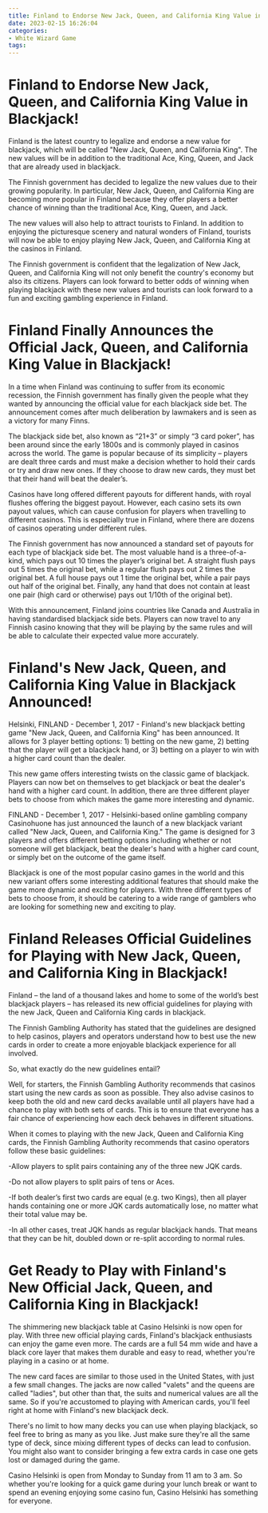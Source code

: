 ```yaml
---
title: Finland to Endorse New Jack, Queen, and California King Value in Blackjack!
date: 2023-02-15 16:26:04
categories:
- White Wizard Game
tags:
---
```



#  Finland to Endorse New Jack, Queen, and California King Value in Blackjack!

Finland is the latest country to legalize and endorse a new value for blackjack, which will be called "New Jack, Queen, and California King". The new values will be in addition to the traditional Ace, King, Queen, and Jack that are already used in blackjack.

The Finnish government has decided to legalize the new values due to their growing popularity. In particular, New Jack, Queen, and California King are becoming more popular in Finland because they offer players a better chance of winning than the traditional Ace, King, Queen, and Jack.

The new values will also help to attract tourists to Finland. In addition to enjoying the picturesque scenery and natural wonders of Finland, tourists will now be able to enjoy playing New Jack, Queen, and California King at the casinos in Finland.

The Finnish government is confident that the legalization of New Jack, Queen, and California King will not only benefit the country's economy but also its citizens. Players can look forward to better odds of winning when playing blackjack with these new values and tourists can look forward to a fun and exciting gambling experience in Finland.

#  Finland Finally Announces the Official Jack, Queen, and California King Value in Blackjack!

In a time when Finland was continuing to suffer from its economic recession, the Finnish government has finally given the people what they wanted by announcing the official value for each blackjack side bet. The announcement comes after much deliberation by lawmakers and is seen as a victory for many Finns.

The blackjack side bet, also known as “21+3” or simply “3 card poker”, has been around since the early 1800s and is commonly played in casinos across the world. The game is popular because of its simplicity – players are dealt three cards and must make a decision whether to hold their cards or try and draw new ones. If they choose to draw new cards, they must bet that their hand will beat the dealer’s.

Casinos have long offered different payouts for different hands, with royal flushes offering the biggest payout. However, each casino sets its own payout values, which can cause confusion for players when travelling to different casinos. This is especially true in Finland, where there are dozens of casinos operating under different rules.

The Finnish government has now announced a standard set of payouts for each type of blackjack side bet. The most valuable hand is a three-of-a-kind, which pays out 10 times the player’s original bet. A straight flush pays out 5 times the original bet, while a regular flush pays out 2 times the original bet. A full house pays out 1 time the original bet, while a pair pays out half of the original bet. Finally, any hand that does not contain at least one pair (high card or otherwise) pays out 1/10th of the original bet).

With this announcement, Finland joins countries like Canada and Australia in having standardised blackjack side bets. Players can now travel to any Finnish casino knowing that they will be playing by the same rules and will be able to calculate their expected value more accurately.

#  Finland's New Jack, Queen, and California King Value in Blackjack Announced!

Helsinki, FINLAND - December 1, 2017 - Finland's new blackjack betting game "New Jack, Queen, and California King" has been announced. It allows for 3 player betting options: 1) betting on the new game, 2) betting that the player will get a blackjack hand, or 3) betting on a player to win with a higher card count than the dealer.

This new game offers interesting twists on the classic game of blackjack. Players can now bet on themselves to get blackjack or beat the dealer's hand with a higher card count. In addition, there are three different player bets to choose from which makes the game more interesting and dynamic.

FINLAND - December 1, 2017 - Helsinki-based online gambling company Casinohuone has just announced the launch of a new blackjack variant called "New Jack, Queen, and California King." The game is designed for 3 players and offers different betting options including whether or not someone will get blackjack, beat the dealer's hand with a higher card count, or simply bet on the outcome of the game itself.

Blackjack is one of the most popular casino games in the world and this new variant offers some interesting additional features that should make the game more dynamic and exciting for players. With three different types of bets to choose from, it should be catering to a wide range of gamblers who are looking for something new and exciting to play.

#  Finland Releases Official Guidelines for Playing with New Jack, Queen, and California King in Blackjack!

Finland – the land of a thousand lakes and home to some of the world’s best blackjack players – has released its new official guidelines for playing with the new Jack, Queen and California King cards in blackjack.

The Finnish Gambling Authority has stated that the guidelines are designed to help casinos, players and operators understand how to best use the new cards in order to create a more enjoyable blackjack experience for all involved.

So, what exactly do the new guidelines entail?

Well, for starters, the Finnish Gambling Authority recommends that casinos start using the new cards as soon as possible. They also advise casinos to keep both the old and new card decks available until all players have had a chance to play with both sets of cards. This is to ensure that everyone has a fair chance of experiencing how each deck behaves in different situations.

When it comes to playing with the new Jack, Queen and California King cards, the Finnish Gambling Authority recommends that casino operators follow these basic guidelines:

-Allow players to split pairs containing any of the three new JQK cards.

-Do not allow players to split pairs of tens or Aces.

-If both dealer’s first two cards are equal (e.g. two Kings), then all player hands containing one or more JQK cards automatically lose, no matter what their total value may be.

-In all other cases, treat JQK hands as regular blackjack hands. That means that they can be hit, doubled down or re-split according to normal rules.

#  Get Ready to Play with Finland's New Official Jack, Queen, and California King in Blackjack!

The shimmering new blackjack table at Casino Helsinki is now open for play. With three new official playing cards, Finland's blackjack enthusiasts can enjoy the game even more. The cards are a full 54 mm wide and have a black core layer that makes them durable and easy to read, whether you're playing in a casino or at home.

The new card faces are similar to those used in the United States, with just a few small changes. The jacks are now called "valets" and the queens are called "ladies", but other than that, the suits and numerical values are all the same. So if you're accustomed to playing with American cards, you'll feel right at home with Finland's new blackjack deck.

There's no limit to how many decks you can use when playing blackjack, so feel free to bring as many as you like. Just make sure they're all the same type of deck, since mixing different types of decks can lead to confusion. You might also want to consider bringing a few extra cards in case one gets lost or damaged during the game.

Casino Helsinki is open from Monday to Sunday from 11 am to 3 am. So whether you're looking for a quick game during your lunch break or want to spend an evening enjoying some casino fun, Casino Helsinki has something for everyone.